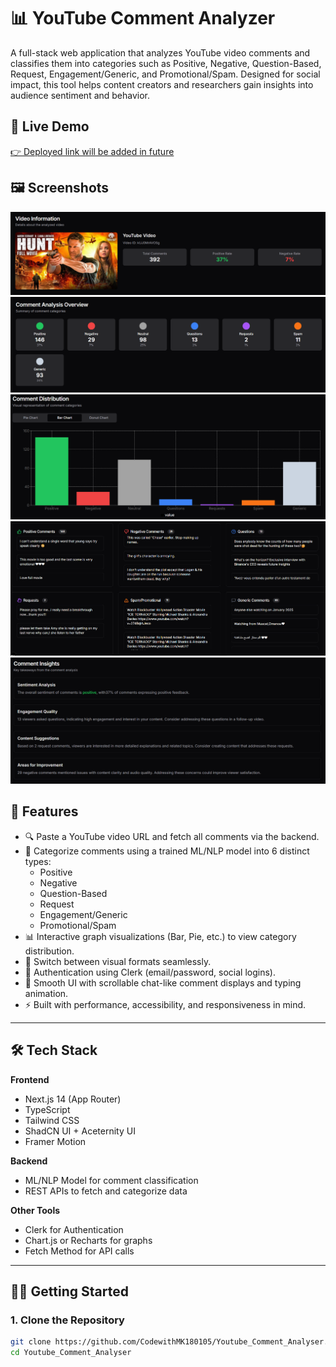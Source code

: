 # 📊 YouTube Comment Analyzer

A full-stack web application that analyzes YouTube video comments and classifies them into categories such as Positive, Negative, Question-Based, Request, Engagement/Generic, and Promotional/Spam. Designed for social impact, this tool helps content creators and researchers gain insights into audience sentiment and behavior.

## 🚀 Live Demo

[👉 Deployed link will be added in future](https://your-deployed-link.com)

## 🖼️ Screenshots
![Dashboard Page](./public/video_information.png)
![Comment Counts Section](./public/comment_category_count.png)
![Comment Graphs Section](./public/comment_graph.png)
![Comment Category Section](./public/comment_section.png)
![Comment Insights Section](./public/comment_insights.png)


## 🧠 Features

- 🔍 Paste a YouTube video URL and fetch all comments via the backend.
- 🤖 Categorize comments using a trained ML/NLP model into 6 distinct types:
  - Positive
  - Negative
  - Question-Based
  - Request
  - Engagement/Generic
  - Promotional/Spam
- 📊 Interactive graph visualizations (Bar, Pie, etc.) to view category distribution.
- 🔄 Switch between visual formats seamlessly.
- 🔐 Authentication using Clerk (email/password, social logins).
- 💬 Smooth UI with scrollable chat-like comment displays and typing animation.
- ⚡ Built with performance, accessibility, and responsiveness in mind.

---

## 🛠️ Tech Stack

**Frontend**
- Next.js 14 (App Router)
- TypeScript
- Tailwind CSS
- ShadCN UI + Aceternity UI
- Framer Motion

**Backend**
- ML/NLP Model for comment classification
- REST APIs to fetch and categorize data

**Other Tools**
- Clerk for Authentication
- Chart.js or Recharts for graphs
- Fetch Method for API calls

---

## 🧑‍💻 Getting Started

### 1. Clone the Repository

```bash
git clone https://github.com/CodewithMK180105/Youtube_Comment_Analyser.git
cd Youtube_Comment_Analyser